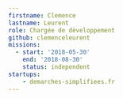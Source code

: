 ```yaml
---
firstname: Clemence
lastname: Leurent
role: Chargée de développement
github: clemenceleurent
missions:
  - start: '2018-05-30'
    end: '2018-08-30'
    status: independent
startups:
    - demarches-simplifiees.fr
---
```

